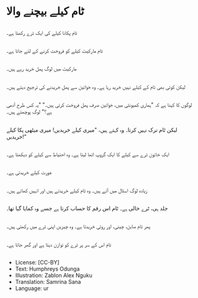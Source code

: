 # ٹام کیلے بیچنے والا

##
ٹام پکانا کیلے کی ایک ٹرے رکھتا ہے۔

##
ٹام مارکیٹ کیلے کو فروخت کرنے کے لئے جاتا ہے۔

##
مارکیٹ میں لوگ پھل خرید رہے ہیں۔

##
لیکن کوئی بھی ٹام کے کیلے نہیں خرید رہا ہے۔ وہ خواتین سے پھل خریدنے کی ترجیح دیتے ہیں۔

##
لوگوں کا کہنا ہے کہ "ہماری کمیونٹی میں، خواتین صرف پھل فروخت کرتی ہیں۔" "یہ کس طرح آدمی ہے؟" لوگ پوچھتے ہیں۔

##
لیکن ٹام ترک نہیں کرتا۔ وہ کہتے ہیں، "میری کیلے خریدیں! میری میٹھی پکا کیلے خریدیں!"

##
ایک خاتون ٹرے سے کیلے کا ایک گروپ اٹھا لیتا ہے۔ وہ احتیاط سے کیلے کو دیکھتا ہے۔

##
عورت کیلے خریدتی ہے۔

##
زیادہ لوگ اسٹال میں آتے ہیں۔ وہ ٹام کیلے خریدتے ہیں اور انہیں کھاتے ہیں۔

##
جلد ہی، ٹرے خالی ہے۔ ٹام اس رقم کا حساب کرتا ہے جسے وہ کمایا گیا تھا۔

##
پھر ٹام صابن، چینی، اور روٹی خریدتا ہے۔ وہ چیزیں اپنی ٹرے میں رکھتی ہیں۔

##
ٹام اس کے سر پر ٹرے کو توازن دیتا ہے اور گھر جاتا ہے۔

##
* License: [CC-BY]
* Text: Humphreys Odunga
* Illustration: Zablon Alex Nguku
* Translation: Samrina Sana
* Language: ur
